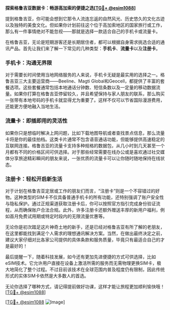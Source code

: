 **探索格鲁吉亚数据卡：畅游高加索的便捷之选[[TG💪+ @esim1088](https://t.me/s/esim1088)]**

提到格鲁吉亚，你可能会想到它那令人流连忘返的自然风光、历史悠久的文化古迹以及独特的美食文化。但如果你计划前往这个位于高加索地区的国家旅行或工作，那么有一件事情绝对不能忽视——那就是选择一款适合自己的手机卡或流量卡。

在格鲁吉亚，无论是短期游客还是长期居住者，都可以根据自身需求挑选合适的通讯产品。首先让我们来了解一下常见的几种类型：**手机卡**、**流量卡**以及**注册卡**。

### 手机卡：沟通无界限

对于需要长时间使用当地网络服务的人来说，手机卡无疑是最实用的选择之一。格鲁吉亚三大主要运营商——Beeline、Magti Global和Geocell，都提供了丰富的套餐选项。这些套餐通常包括本地通话分钟数、短信条数以及一定量的移动数据流量。如果你打算在格鲁吉亚停留较久，并且希望保持与家人朋友的联系，那么购买一张带有本地号码的手机卡就显得尤为重要了。这样不仅可以节省国际漫游费用，还能更方便地融入当地生活。

### 流量卡：即插即用的灵活性

如果你只是想临时解决上网问题，比如下载地图导航或者查找景点信息，那么流量卡将是你的最佳拍档。这类卡片通常不包含语音通话功能，但能够提供高速稳定的互联网连接。格鲁吉亚的流量卡支持多种规格的数据包，从几小时到几天甚至一个月都有不同的价格区间可供选择。对于那些经常需要在线办公或是喜欢通过社交媒体分享旅途精彩瞬间的朋友来说，一张优质的流量卡可以让你随时随地保持在线状态。

### 注册卡：轻松开启新生活

对于计划在格鲁吉亚定居或工作的朋友们而言，“注册卡”则是一个不容错过的好物。这种类型的SIM卡不仅具备普通手机卡的所有功能，还特别强调了账户安全性与隐私保护。通过正规渠道获取注册卡后，你可以按照官方指引完成身份验证流程，从而确保账户合法合规。此外，许多注册卡还额外赠送丰厚的新用户福利，例如首月免费试用期或特定时段内的无限流量优惠等。

无论你是初次踏足这片神奇土地的新手，还是已经对格鲁吉亚有所了解的老朋友，在这里都能找到满足个人需求的理想通讯解决方案。当然，在做出最终决定之前，建议大家仔细对比各家公司提供的具体条款和服务质量，毕竟只有最适合自己的才是最好的！

最后提醒一下，随着科技发展，如今还有更加先进便捷的方式可供选择，比如eSIM技术。它允许用户直接在设备上激活所需的服务而无需物理更换SIM卡，极大地简化了整个过程。不过目前该技术在全球范围内普及程度仍有限制，因此传统形式的实体SIM卡依然是大多数人的首选。

无论你选择了哪种方式，请记得提前做好功课，这样才能让旅程更加顺利愉快哦！[[TG💪+ @esim1088](https://t.me/s/esim1088)]

[[TG💪+ @esim1088](https://t.me/s/esim1088) ![Image](https://i.postimg.cc/4NQfJmqS/Snipaste-2025-05-13-00-14-12.png)]